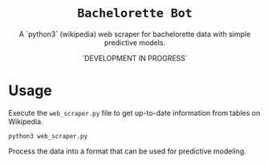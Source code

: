 <p align="center">
  <h1 align="center"><code>Bachelorette Bot</code></h1>
</p>

<p align="center">
	A `python3` (wikipedia) web scraper for bachelorette data with simple predictive models.
</p>

<p align="center">
	`DEVELOPMENT IN PROGRESS`
</p>

# Usage

Execute the `web_scraper.py` file to get up-to-date information from tables on Wikipedia.

```shell
python3 web_scraper.py
```

Process the data into a format that can be used for predictive modeling.
